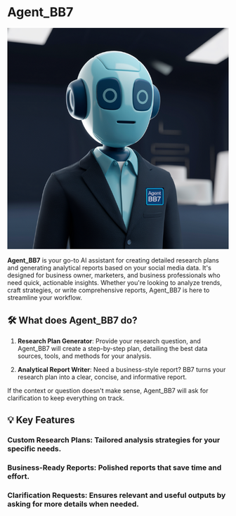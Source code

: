 # Agent_BB7

![Agent_BB7](helper/agent_bb7.png)

**Agent_BB7** is your go-to AI assistant for creating detailed research plans and generating analytical reports based on your social media data. It's designed for business owner, marketers, and business professionals who need quick, actionable insights. Whether you're looking to analyze trends, craft strategies, or write comprehensive reports, Agent_BB7 is here to streamline your workflow.

## 🛠 What does Agent_BB7 do?

1. **Research Plan Generator**: Provide your research question, and Agent_BB7 will create a step-by-step plan, detailing the best data sources, tools, and methods for your analysis.
   
2. **Analytical Report Writer**: Need a business-style report? BB7 turns your research plan into a clear, concise, and informative report.
   

If the context or question doesn't make sense, Agent_BB7 will ask for clarification to keep everything on track.

## 💡 Key Features

### Custom Research Plans: Tailored analysis strategies for your specific needs.
### Business-Ready Reports: Polished reports that save time and effort.
### Clarification Requests: Ensures relevant and useful outputs by asking for more details when needed.